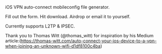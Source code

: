 iOS VPN auto-connect mobileconfig file generator.

Fill out the form. Hit download.  Airdrop or email it to yourself.

Currently supports L2TP & IPSEC.



Thank you to Thomas Witt (@thomas_witt) for inspiration by his Medium article:(https://thomas-witt.com/auto-connect-your-ios-device-to-a-vpn-when-joining-an-unknown-wifi-d1df8100c4ba)
